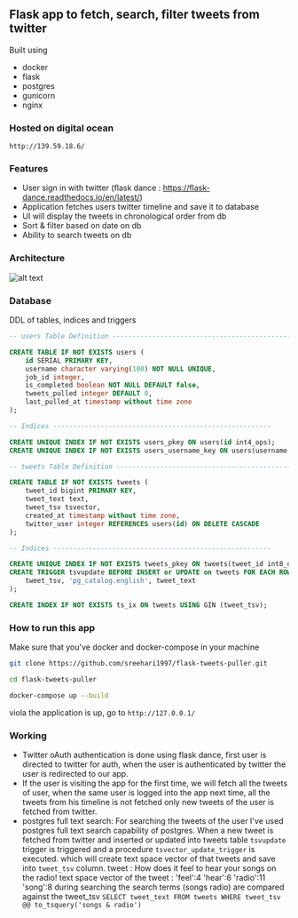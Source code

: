 ## Flask app to fetch, search, filter tweets from twitter

Built using
- docker
- flask
- postgres
- gunicorn
- nginx

### Hosted on digital ocean
```http://139.59.18.6/```

### Features

- User sign in with twitter (flask dance : https://flask-dance.readthedocs.io/en/latest/)
- Application fetches users twitter timeline and save it to database
- UI will display the tweets in chronological order from db
- Sort & filter based on date on db
- Ability to search tweets on db

### Architecture
![alt text](https://github.com/sreehari1997/flask-tweets-puller/blob/master/architecture.png?raw=true)

### Database

DDL of tables, indices and triggers

```SQL
-- users Table Definition ----------------------------------------------

CREATE TABLE IF NOT EXISTS users (
    id SERIAL PRIMARY KEY,
    username character varying(100) NOT NULL UNIQUE,
    job_id integer,
    is_completed boolean NOT NULL DEFAULT false,
    tweets_pulled integer DEFAULT 0,
    last_pulled_at timestamp without time zone
);

-- Indices -------------------------------------------------------

CREATE UNIQUE INDEX IF NOT EXISTS users_pkey ON users(id int4_ops);
CREATE UNIQUE INDEX IF NOT EXISTS users_username_key ON users(username text_ops);

-- tweets Table Definition ----------------------------------------------

CREATE TABLE IF NOT EXISTS tweets (
    tweet_id bigint PRIMARY KEY,
    tweet_text text,
    tweet_tsv tsvector,
    created_at timestamp without time zone,
    twitter_user integer REFERENCES users(id) ON DELETE CASCADE
);

-- Indices -------------------------------------------------------

CREATE UNIQUE INDEX IF NOT EXISTS tweets_pkey ON tweets(tweet_id int8_ops);
CREATE TRIGGER tsvupdate BEFORE INSERT or UPDATE on tweets FOR EACH ROW EXECUTE PROCEDURE tsvector_update_trigger (
    tweet_tsv, 'pg_catalog.english', tweet_text
);

CREATE INDEX IF NOT EXISTS ts_ix ON tweets USING GIN (tweet_tsv);
```

### How to run this app

Make sure that you've docker and docker-compose in your machine
```bash
git clone https://github.com/sreehari1997/flask-tweets-puller.git
```
```bash
cd flask-tweets-puller
```
```bash
docker-compose up --build
```

viola the application is up, go to ```http://127.0.0.1/```

### Working

- Twitter oAuth authentication is done using flask dance, first user is directed to twitter for auth, when the user is authenticated by twitter the user is redirected to our app.
- If the user is visiting the app for the first time, we will fetch all the tweets of user, when the same user is logged into the app next time, all the tweets from his timeline is not fetched only new tweets of the user is fetched from twitter.
- postgres full text search: For searching the tweets of the user I've used postgres full text search capability of postgres.
When a new tweet is fetched from twitter and inserted or updated into tweets table ```tsvupdate``` trigger is triggered and a procedure ```tsvector_update_trigger``` is executed. which will create text space vector of that tweets and save into ```tweet_tsv``` column.
tweet : How does it feel to hear your songs on the radio!
text space vector of the tweet : 'feel':4 'hear':6 'radio':11 'song':8
during searching the search terms (songs radio) are compared against the tweet_tsv
```SELECT tweet_text FROM tweets WHERE tweet_tsv @@ to_tsquery('songs & radio')```
